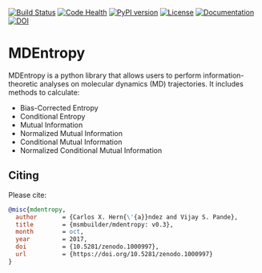 [![Build Status](https://travis-ci.org/msmbuilder/mdentropy.svg?branch=master)](https://travis-ci.org/msmbuilder/mdentropy)
[![Code Health](https://landscape.io/github/msmbuilder/mdentropy/master/landscape.svg?style=flat)](https://landscape.io/github/msmbuilder/mdentropy/master)
[![PyPI version](https://badge.fury.io/py/mdentropy.svg)](http://badge.fury.io/py/mdentropy)
[![License](https://img.shields.io/badge/license-MIT-red.svg?style=flat)](https://opensource.org/licenses/MIT)
[![Documentation](https://img.shields.io/badge/docs-latest-blue.svg?style=flat)](http://msmbuilder.org/mdentropy/)
[![DOI](https://zenodo.org/badge/DOI/10.5281/zenodo.1000997.svg)](https://doi.org/10.5281/zenodo.1000997)


MDEntropy
=========

MDEntropy is a python library that allows users to perform information-theoretic
analyses on molecular dynamics (MD) trajectories. It includes methods to
calculate:

+ Bias-Corrected Entropy
+ Conditional Entropy
+ Mutual Information
+ Normalized Mutual Information
+ Conditional Mutual Information
+ Normalized Conditional Mutual Information


## Citing

Please cite:

```bibtex
@misc{mdentropy,
  author       = {Carlos X. Hern{\'{a}}ndez and Vijay S. Pande},
  title        = {msmbuilder/mdentropy: v0.3},
  month        = oct,
  year         = 2017,
  doi          = {10.5281/zenodo.1000997},
  url          = {https://doi.org/10.5281/zenodo.1000997}
}
```
